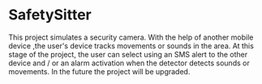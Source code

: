 # SafetySitter

This project simulates a security camera.
With the help of another mobile device ,the user's device tracks movements or sounds in the area.
At this stage of the project, the user can select using an SMS alert to the other device and / or an alarm activation when the detector detects sounds or movements.
In the future the project will be upgraded.
